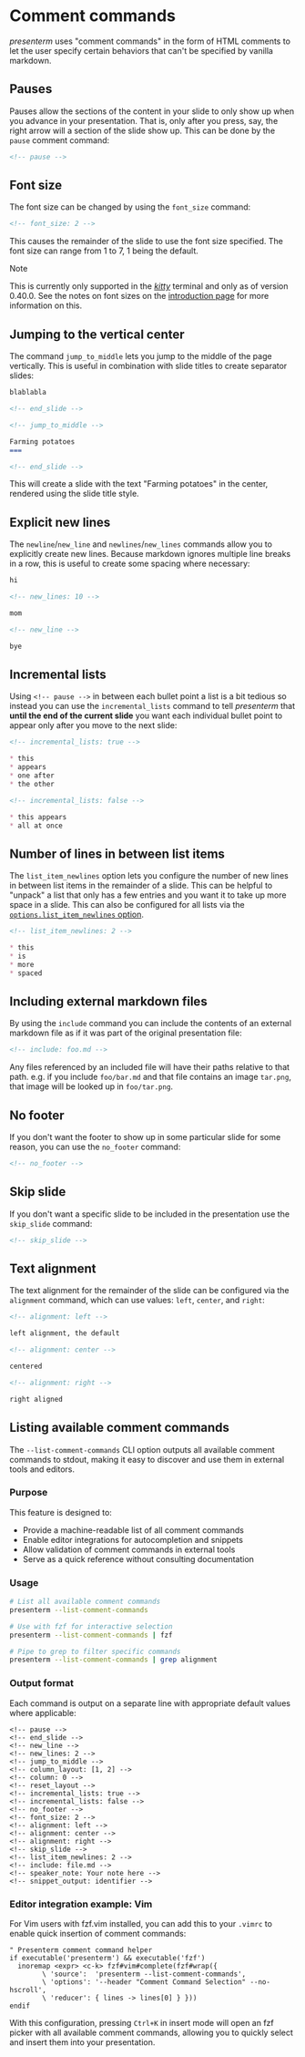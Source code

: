 # Comment commands

_presenterm_ uses "comment commands" in the form of HTML comments to let the user specify certain behaviors that can't 
be specified by vanilla markdown.

## Pauses

Pauses allow the sections of the content in your slide to only show up when you advance in your presentation. That is, 
only after you press, say, the right arrow will a section of the slide show up. This can be done by the `pause` comment 
command:

```html
<!-- pause -->
```

## Font size

The font size can be changed by using the `font_size` command:

```html
<!-- font_size: 2 -->
```

This causes the remainder of the slide to use the font size specified. The font size can range from 1 to 7, 1 being the 
default.

> [!note]
> This is currently only supported in the [_kitty_](https://sw.kovidgoyal.net/kitty/) terminal and only as of version 
> 0.40.0. See the notes on font sizes on the [introduction page](introduction.md#font-sizes) for more information on 
> this.

## Jumping to the vertical center

The command `jump_to_middle` lets you jump to the middle of the page vertically. This is useful in combination
with slide titles to create separator slides:

```markdown
blablabla

<!-- end_slide -->

<!-- jump_to_middle -->

Farming potatoes
===

<!-- end_slide -->
```

This will create a slide with the text "Farming potatoes" in the center, rendered using the slide title style.

## Explicit new lines

The `newline`/`new_line` and `newlines`/`new_lines` commands allow you to explicitly create new lines. Because markdown 
ignores multiple line breaks in a row, this is useful to create some spacing where necessary:

```markdown
hi

<!-- new_lines: 10 -->

mom

<!-- new_line -->

bye
```

## Incremental lists

Using `<!-- pause -->` in between each bullet point a list is a bit tedious so instead you can use the 
`incremental_lists` command to tell _presenterm_ that **until the end of the current slide** you want each individual 
bullet point to appear only after you move to the next slide:

```markdown
<!-- incremental_lists: true -->

* this
* appears
* one after
* the other

<!-- incremental_lists: false -->

* this appears
* all at once
```

## Number of lines in between list items

The `list_item_newlines` option lets you configure the number of new lines in between list items in the remainder of a 
slide. This can be helpful to "unpack" a list that only has a few entries and you want it to take up more space in a 
slide. This can also be configured for all lists via the [`options.list_item_newlines` 
option](../configuration/options.md#list_item_newlines).

```markdown
<!-- list_item_newlines: 2 -->

* this
* is
* more
* spaced
```

## Including external markdown files

By using the `include` command you can include the contents of an external markdown file as if it was part of the 
original presentation file:

```markdown
<!-- include: foo.md -->
```

Any files referenced by an included file will have their paths relative to that path. e.g. if you include `foo/bar.md` 
and that file contains an image `tar.png`, that image will be looked up in `foo/tar.png`.

## No footer

If you don't want the footer to show up in some particular slide for some reason, you can use the `no_footer` command:

```html
<!-- no_footer -->
```

## Skip slide

If you don't want a specific slide to be included in the presentation use the `skip_slide` command:

```html
<!-- skip_slide -->
```

## Text alignment

The text alignment for the remainder of the slide can be configured via the `alignment` command, which can use values: 
`left`, `center`, and `right`:

```markdown
<!-- alignment: left -->

left alignment, the default

<!-- alignment: center -->

centered

<!-- alignment: right -->

right aligned
```

## Listing available comment commands

The `--list-comment-commands` CLI option outputs all available comment commands to stdout, making it easy to discover and use them in external tools and editors.

### Purpose

This feature is designed to:
- Provide a machine-readable list of all comment commands
- Enable editor integrations for autocompletion and snippets
- Allow validation of comment commands in external tools
- Serve as a quick reference without consulting documentation

### Usage

```bash
# List all available comment commands
presenterm --list-comment-commands

# Use with fzf for interactive selection
presenterm --list-comment-commands | fzf

# Pipe to grep to filter specific commands
presenterm --list-comment-commands | grep alignment
```

### Output format

Each command is output on a separate line with appropriate default values where applicable:

```
<!-- pause -->
<!-- end_slide -->
<!-- new_line -->
<!-- new_lines: 2 -->
<!-- jump_to_middle -->
<!-- column_layout: [1, 2] -->
<!-- column: 0 -->
<!-- reset_layout -->
<!-- incremental_lists: true -->
<!-- incremental_lists: false -->
<!-- no_footer -->
<!-- font_size: 2 -->
<!-- alignment: left -->
<!-- alignment: center -->
<!-- alignment: right -->
<!-- skip_slide -->
<!-- list_item_newlines: 2 -->
<!-- include: file.md -->
<!-- speaker_note: Your note here -->
<!-- snippet_output: identifier -->
```

### Editor integration example: Vim

For Vim users with fzf.vim installed, you can add this to your `.vimrc` to enable quick insertion of comment commands:

```vim
" Presenterm comment command helper
if executable('presenterm') && executable('fzf')
  inoremap <expr> <c-k> fzf#vim#complete(fzf#wrap({
        \ 'source':  'presenterm --list-comment-commands',
        \ 'options': '--header "Comment Command Selection" --no-hscroll',
        \ 'reducer': { lines -> lines[0] } }))
endif
```

With this configuration, pressing `Ctrl+K` in insert mode will open an fzf picker with all available comment commands, allowing you to quickly select and insert them into your presentation.

